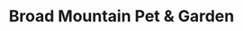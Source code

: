 ---
title: "Broad Mountain Pet & Garden"
url: /frackville/broad-mountain-pet-und-garden/
shop: Tiere
---